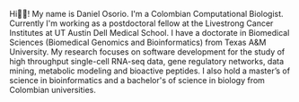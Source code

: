 Hi🖖🏼! My name is Daniel Osorio. I'm a Colombian Computational Biologist. Currently I'm working as a postdoctoral fellow at the Livestrong Cancer Institutes at UT Austin Dell Medical School. I have a doctorate in Biomedical Sciences (Biomedical Genomics and Bioinformatics) from Texas A&M University. My research focuses on software development for the study of high throughput single-cell RNA-seq data, gene regulatory networks, data mining, metabolic modeling and bioactive peptides. I also hold a master’s of science in bioinformatics and a bachelor's of science in biology from Colombian universities.
